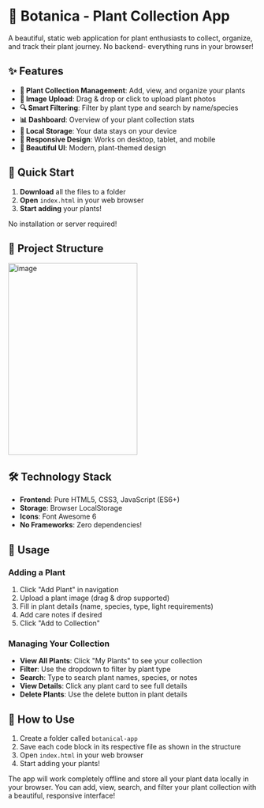 # 🌿 Botanica -  Plant Collection App

A beautiful, static web application for plant enthusiasts to collect, organize, and track their plant journey. No backend- everything runs in your browser!

## ✨ Features

- **🌱 Plant Collection Management**: Add, view, and organize your plants
- **📸 Image Upload**: Drag & drop or click to upload plant photos
- **🔍 Smart Filtering**: Filter by plant type and search by name/species
- **📊 Dashboard**: Overview of your plant collection stats
- **💾 Local Storage**: Your data stays on your device
- **📱 Responsive Design**: Works on desktop, tablet, and mobile
- **🎨 Beautiful UI**: Modern, plant-themed design

## 🚀 Quick Start

1. **Download** all the files to a folder
2. **Open** `index.html` in your web browser
3. **Start adding** your plants!

No installation or server required!

## 📁 Project Structure

<img width="262" height="388" alt="image" src="https://github.com/user-attachments/assets/7aa59649-1041-431b-b1e2-9d0e033da3c5" />



## 🛠️ Technology Stack

- **Frontend**: Pure HTML5, CSS3, JavaScript (ES6+)
- **Storage**: Browser LocalStorage
- **Icons**: Font Awesome 6
- **No Frameworks**: Zero dependencies!

## 🌟 Usage

### Adding a Plant
1. Click "Add Plant" in navigation
2. Upload a plant image (drag & drop supported)
3. Fill in plant details (name, species, type, light requirements)
4. Add care notes if desired
5. Click "Add to Collection"

### Managing Your Collection
- **View All Plants**: Click "My Plants" to see your collection
- **Filter**: Use the dropdown to filter by plant type
- **Search**: Type to search plant names, species, or notes
- **View Details**: Click any plant card to see full details
- **Delete Plants**: Use the delete button in plant details



## 🎯 How to Use

1. Create a folder called `botanical-app`
2. Save each code block in its respective file as shown in the structure
3. Open `index.html` in your web browser
4. Start adding your plants!

The app will work completely offline and store all your plant data locally in your browser. You can add, view, search, and filter your plant collection with a beautiful, responsive interface!
